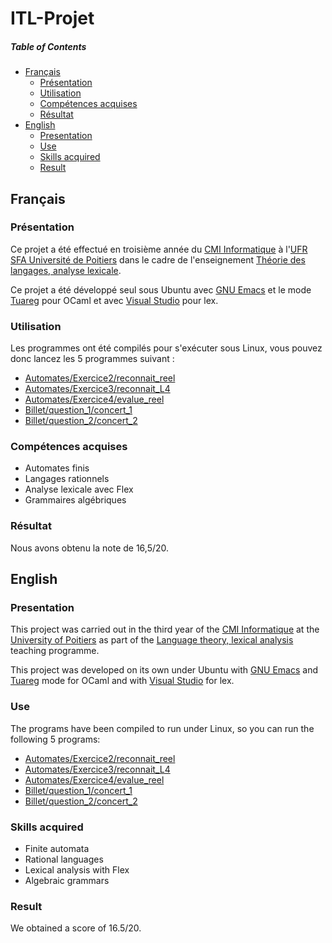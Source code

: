 # ITL-Projet

##### Table of Contents
* [Français](#fr)
  * [Présentation](#fr_pr)
  * [Utilisation](#fr_ut)
  * [Compétences acquises](#fr_cp)
  * [Résultat](#fr_rs)
* [English](#en)
  * [Presentation](#en_pr)
  * [Use](#en_u)
  * [Skills acquired](#en_sk)
  * [Result](#en_rs)

<a name="fr"/>

## Français

<a name="fr_pr"/>

### Présentation

Ce projet a été effectué en troisième année du [CMI Informatique](http://formations.univ-poitiers.fr/fr/index/autre-diplome-niveau-master-AM/autre-diplome-niveau-master-AM/cmi-informatique-JD2XQGVY.html) à l'[UFR SFA Université de Poitiers](https://sfa.univ-poitiers.fr/) dans le cadre de l'enseignement [Théorie des langages, analyse lexicale](http://formations.univ-poitiers.fr/fr/index/autre-diplome-niveau-master-AM/autre-diplome-niveau-master-AM/cmi-informatique-JD2XQGVY/specialite-s6-K5C7D86V/programmation-fonctionnelle-et-theorie-des-langages-JB1YIY7Z/theorie-des-langages-analyse-lexicale-JBIDKC2K.html).

Ce projet a été développé seul sous Ubuntu avec [GNU Emacs](https://www.gnu.org/software/emacs/) et le mode [Tuareg](https://github.com/ocaml/tuareg) pour OCaml et avec [Visual Studio](https://visualstudio.microsoft.com/fr/) pour lex.

<a name="fr_ut"/>

### Utilisation

Les programmes ont été compilés pour s'exécuter sous Linux, vous pouvez donc lancez les 5 programmes suivant :

* [Automates/Exercice2/reconnait_reel](https://github.com/SauzeauYannis/ITL-Projet/blob/main/Automates/Exercice2/reconnait_reel)
* [Automates/Exercice3/reconnait_L4](https://github.com/SauzeauYannis/ITL-Projet/blob/main/Automates/Exercice3/reconnait_L4)
* [Automates/Exercice4/evalue_reel](https://github.com/SauzeauYannis/ITL-Projet/blob/main/Automates/Exercice4/evalue_reel)
* [Billet/question_1/concert_1](https://github.com/SauzeauYannis/ITL-Projet/blob/main/Billet/question_1/concert_1)
* [Billet/question_2/concert_2](https://github.com/SauzeauYannis/ITL-Projet/blob/main/Billet/question_2/concert_2)

<a name="fr_cp"/>

### Compétences acquises

* Automates finis
* Langages rationnels
* Analyse lexicale avec Flex
* Grammaires algébriques

<a name="fr_rs"/>

### Résultat

Nous avons obtenu la note de 16,5/20.

<a name="en"/>

## English

<a name="en_pr"/>

### Presentation

This project was carried out in the third year of the [CMI Informatique](http://formations.univ-poitiers.fr/fr/index/autre-diplome-niveau-master-AM/autre-diplome-niveau-master-AM/cmi-informatique-JD2XQGVY.html) at the [University of Poitiers](https://www.univ-poitiers.fr/en/) as part of the [Language theory, lexical analysis](http://formations.univ-poitiers.fr/fr/index/autre-diplome-niveau-master-AM/autre-diplome-niveau-master-AM/cmi-informatique-JD2XQGVY/specialite-s6-K5C7D86V/programmation-fonctionnelle-et-theorie-des-langages-JB1YIY7Z/theorie-des-langages-analyse-lexicale-JBIDKC2K.html) teaching programme.

This project was developed on its own under Ubuntu with [GNU Emacs](https://www.gnu.org/software/emacs/) and [Tuareg](https://github.com/ocaml/tuareg) mode for OCaml and with [Visual Studio](https://visualstudio.microsoft.com/) for lex.

<a name="en_u"/>

### Use

The programs have been compiled to run under Linux, so you can run the following 5 programs:

* [Automates/Exercice2/reconnait_reel](https://github.com/SauzeauYannis/ITL-Projet/blob/main/Automates/Exercice2/reconnait_reel)
* [Automates/Exercice3/reconnait_L4](https://github.com/SauzeauYannis/ITL-Projet/blob/main/Automates/Exercice3/reconnait_L4)
* [Automates/Exercice4/evalue_reel](https://github.com/SauzeauYannis/ITL-Projet/blob/main/Automates/Exercice4/evalue_reel)
* [Billet/question_1/concert_1](https://github.com/SauzeauYannis/ITL-Projet/blob/main/Billet/question_1/concert_1)
* [Billet/question_2/concert_2](https://github.com/SauzeauYannis/ITL-Projet/blob/main/Billet/question_2/concert_2)

<a name="en_sk"/>

### Skills acquired

* Finite automata
* Rational languages
* Lexical analysis with Flex
* Algebraic grammars
  
<a name="en_rs"/>

### Result

We obtained a score of 16.5/20.
